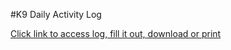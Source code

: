 #K9 Daily Activity Log


[Click link to access log, fill it out, download or print](https://www.sejda.com/share/728c2b52d90447909110f22019d124b7-tE4MybHMqQ7b2pi1slBWlKEbML3A_mt9JWia_5FPg5PNDLCXHCy6yEar5uJ8NCae)

